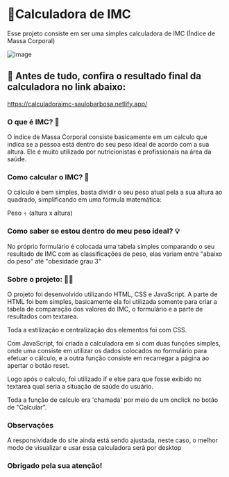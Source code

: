 
# 🧮Calculadora de IMC

Esse projeto consiste em ser uma simples calculadora de IMC (Índice de Massa Corporal)

![image](https://user-images.githubusercontent.com/82117471/152607614-9de2c7bd-dcc8-41e2-94c3-5f39459e7587.png)

## 🔗 Antes de tudo, confira o resultado final da calculadora no link abaixo:

https://calculadoraimc-saulobarbosa.netlify.app/

### O que é IMC? 🤔

O índice de Massa Corporal consiste basicamente em um calculo que indica se a pessoa está dentro do seu peso ideal de acordo com a sua altura.
Ele é muito utilizado por nutricionistas e profissionais na área da saúde.

### Como calcular o IMC? 🧮

O cálculo é bem simples, basta dividir o seu peso atual pela a sua altura ao quadrado, simplificando em uma fórmula matemática:

Peso ÷ (altura x altura)

### Como saber se estou dentro do meu peso ideal? 💡

No próprio formulário é colocada uma tabela simples comparando o seu resultado de IMC com as classificações de peso, elas variam entre "abaixo do peso" até "obesidade grau 3"

### Sobre o projeto: 👨‍💻

O projeto foi desenvolvido utilizando HTML, CSS e JavaScript. A parte de HTML foi bem simples, 
basicamente ela foi utilizada somente para criar a tabela de comparação dos valores do IMC, o formulário e a parte de resultados com textarea.

Toda a estilização e centralização dos elementos foi com CSS.

Com JavaScript, foi criada a calculadora em si com duas funções simples, onde uma consiste em utilizar os dados colocados no formulário para efetuar o cálculo, e a outra função consiste em recarregar a página ao apertar o botão reset.

Logo após o calculo, foi utilizado if e else para que fosse exibido no textarea qual seria a situação de saúde do usuário.

Toda a função de calculo era 'chamada' por meio de um onclick no botão de "Calcular".

### Observações

A responsividade do site ainda está sendo ajustada, neste caso, o melhor modo de visualizar e usar essa calculadora será por desktop

### Obrigado pela sua atenção!
